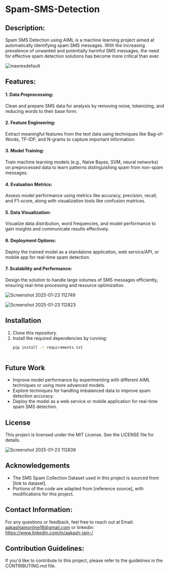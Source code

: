 # Spam-SMS-Detection

 ## Description:
Spam SMS Detection using AIML is a machine learning project aimed at automatically identifying spam SMS messages. With the increasing prevalence of unwanted and potentially harmful SMS messages, the need for effective spam detection solutions has become more critical than ever.

![maxresdefault](https://github.com/aakasshhh/Spam-SMS-Detection/assets/118706951/da9b239b-2710-4a8b-9da8-cb626b29337e)


## Features:

#### 1. Data Preprocessing:
 Clean and prepare SMS data for analysis by removing noise, tokenizing, and reducing words to their base form.

#### 2. Feature Engineering: 
Extract meaningful features from the text data using techniques like Bag-of-Words, TF-IDF, and N-grams to capture important information.

#### 3. Model Training: 
Train machine learning models (e.g., Naive Bayes, SVM, neural networks) on preprocessed data to learn patterns distinguishing spam from non-spam messages.

#### 4. Evaluation Metrics:
Assess model performance using metrics like accuracy, precision, recall, and F1-score, along with visualization tools like confusion matrices.

#### 5. Data Visualization: 
Visualize data distribution, word frequencies, and model performance to gain insights and communicate results effectively.

#### 6. Deployment Options: 
Deploy the trained model as a standalone application, web service/API, or mobile app for real-time spam detection.

#### 7. Scalability and Performance: 
Design the solution to handle large volumes of SMS messages efficiently, ensuring real-time processing and resource optimization.

![Screenshot 2025-01-23 112749](https://github.com/user-attachments/assets/d7d0ba1d-1669-4a90-9bbf-545dfc07c8bb)

![Screenshot 2025-01-23 112823](https://github.com/user-attachments/assets/8d53ef4c-1aef-4580-9722-b0a126d12684)


## Installation
1. Clone this repository.
2. Install the required dependencies by running:
   ```bash
   pip install -r requirements.txt
 
## Future Work
- Improve model performance by experimenting with different AIML techniques or using more advanced models.
- Explore techniques for handling imbalanced data to improve spam detection accuracy.
- Deploy the model as a web service or mobile application for real-time spam SMS detection.

## License
This project is licensed under the MIT License. See the LICENSE file for details.

![Screenshot 2025-01-23 112839](https://github.com/user-attachments/assets/52b8910f-b1f2-4282-9c6b-c6bcf52d9981)

## Acknowledgements
- The SMS Spam Collection Dataset used in this project is sourced from [link to dataset].
- Portions of the code are adapted from [reference source], with modifications for this project.


## Contact Information:
For any questions or feedback, feel free to reach out at Email: aakashjainonline18@gmail.com or linkedin: https://www.linkedin.com/in/aakash-jain-/

## Contribution Guidelines:
If you'd like to contribute to this project, please refer to the guidelines in the CONTRIBUTING.md file.





 
